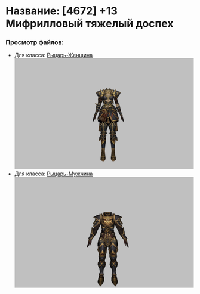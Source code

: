 # Название: [4672] +13 Мифрилловый тяжелый доспех

### Просмотр файлов:
- Для класса: [Рыцарь-Женщина](Рыцарь-Женщина)
![p010021.png](Рыцарь-Женщина/p010021.png)
- Для класса: [Рыцарь-Мужчина](Рыцарь-Мужчина)
![p000021.png](Рыцарь-Мужчина/p000021.png)
